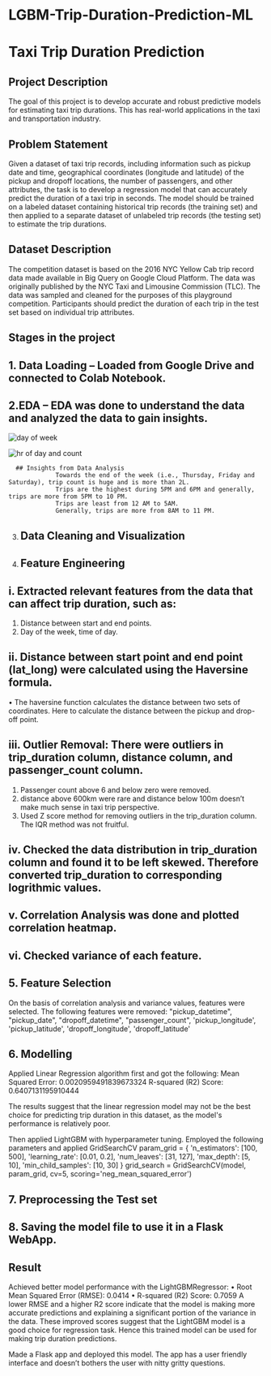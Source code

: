 # LGBM-Trip-Duration-Prediction-ML

# Taxi Trip Duration Prediction
## Project Description
The goal of this project is to develop accurate and robust predictive models for estimating taxi trip durations. This has real-world applications in the taxi and transportation industry.
## Problem Statement
Given a dataset of taxi trip records, including information such as pickup date and time, geographical coordinates (longitude and latitude) of the pickup and dropoff locations, the number of passengers, and other attributes, the task is to develop a regression model that can accurately predict the duration of a taxi trip in seconds. The model should be trained on a labeled dataset containing historical trip records (the training set) and then applied to a separate dataset of unlabeled trip records (the testing set) to estimate the trip durations.
## Dataset Description
The competition dataset is based on the 2016 NYC Yellow Cab trip record data made available in Big Query on Google Cloud Platform. The data was originally published by the NYC Taxi and Limousine Commission (TLC). The data was sampled and cleaned for the purposes of this playground competition. Participants should predict the duration of each trip in the test set based on individual trip attributes.

## Stages in the project
  ## 1. Data Loading – Loaded from Google Drive and connected to Colab Notebook.
  ## 2.EDA – EDA was done to understand the data and analyzed the data to gain insights.
  
![day of week](https://github.com/aiotsir/LGBM-Trip-Duration-Prediction-ML/assets/56543279/16b88c1d-2439-491f-bfc9-0e4f2237ffa6)

![hr of day and count](https://github.com/aiotsir/LGBM-Trip-Duration-Prediction-ML/assets/56543279/1e5fae4b-ca1c-4d9c-819c-d2d479d0b7b7)

  
      ## Insights from Data Analysis
                 Towards the end of the week (i.e., Thursday, Friday and Saturday), trip count is huge and is more than 2L.
                 Trips are the highest during 5PM and 6PM and generally, trips are more from 5PM to 10 PM.
                 Trips are least from 12 AM to 5AM.
                 Generally, trips are more from 8AM to 11 PM.


3.	## Data Cleaning and Visualization
4.	## Feature Engineering

## i.	Extracted relevant features from the data that can affect trip duration, such as:
1.	Distance between start and end points.
2.	Day of the week, time of day.
## ii.	Distance between start point and end point (lat_long) were calculated using the Haversine formula.  
•	The haversine function calculates the distance between two sets of coordinates. Here to calculate the distance between the pickup and drop-off point.

## iii.	Outlier Removal: There were outliers in trip_duration column, distance column, and passenger_count column.
1.	 Passenger count above 6 and below zero were removed. 
2.	distance above 600km were rare and distance below 100m doesn’t make much sense in taxi trip perspective.
3.	Used Z score method for removing outliers in the trip_duration column. The IQR method was not fruitful.
   
## iv.	Checked the data distribution in trip_duration column and found it to be left skewed. Therefore converted trip_duration to corresponding logrithmic values.
## v.	Correlation Analysis was done and plotted correlation heatmap.
## vi.	Checked variance of each feature.

## 5.	Feature Selection
 On the basis of correlation analysis and variance values, features were selected. The following features were removed: 
"pickup_datetime",
     "pickup_date",
    "dropoff_datetime",
     "passenger_count",
    'pickup_longitude', 'pickup_latitude', 'dropoff_longitude',
    'dropoff_latitude'
											
## 6.	Modelling
Applied Linear Regression algorithm first and got the following: 
Mean Squared Error: 0.0020959491839673324
R-squared (R2) Score: 0.6407131195910444

The results suggest that the linear regression model may not be the best choice for predicting trip duration in this dataset, as the model's performance is relatively poor.

Then applied LightGBM with hyperparameter tuning.
Employed the following parameters and applied GridSearchCV
param_grid = {
    'n_estimators': [100, 500],
    'learning_rate': [0.01,  0.2],
    'num_leaves': [31, 127],
    'max_depth': [5, 10],
    'min_child_samples': [10, 30]
}
grid_search = GridSearchCV(model, param_grid, cv=5, scoring='neg_mean_squared_error')

## 7.	Preprocessing the Test set
## 8.	Saving the model file to use it in a  Flask WebApp. 

## Result
Achieved better model performance with the LightGBMRegressor:
•	Root Mean Squared Error (RMSE): 0.0414
•	R-squared (R2) Score: 0.7059
A lower RMSE and a higher R2 score indicate that the model is making more accurate predictions and explaining a significant portion of the variance in the data. These improved scores suggest that the LightGBM model is a good choice for regression task.
Hence this trained model can be used for making trip duration predictions. 

Made a Flask app and deployed this model. The app has a user friendly interface and doesn’t bothers the user with nitty gritty questions.
